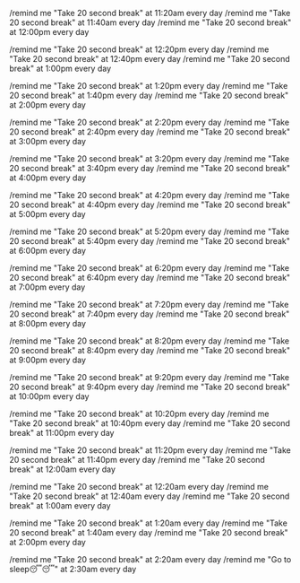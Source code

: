 /remind me "Take 20 second break" at 11:20am every day
/remind me "Take 20 second break" at 11:40am every day
/remind me "Take 20 second break" at 12:00pm every day

/remind me "Take 20 second break" at 12:20pm every day
/remind me "Take 20 second break" at 12:40pm every day
/remind me "Take 20 second break" at 1:00pm every day

/remind me "Take 20 second break" at 1:20pm every day
/remind me "Take 20 second break" at 1:40pm every day
/remind me "Take 20 second break" at 2:00pm every day

/remind me "Take 20 second break" at 2:20pm every day
/remind me "Take 20 second break" at 2:40pm every day
/remind me "Take 20 second break" at 3:00pm every day

/remind me "Take 20 second break" at 3:20pm every day
/remind me "Take 20 second break" at 3:40pm every day
/remind me "Take 20 second break" at 4:00pm every day

/remind me "Take 20 second break" at 4:20pm every day
/remind me "Take 20 second break" at 4:40pm every day
/remind me "Take 20 second break" at 5:00pm every day

/remind me "Take 20 second break" at 5:20pm every day
/remind me "Take 20 second break" at 5:40pm every day
/remind me "Take 20 second break" at 6:00pm every day

/remind me "Take 20 second break" at 6:20pm every day
/remind me "Take 20 second break" at 6:40pm every day
/remind me "Take 20 second break" at 7:00pm every day

/remind me "Take 20 second break" at 7:20pm every day
/remind me "Take 20 second break" at 7:40pm every day
/remind me "Take 20 second break" at 8:00pm every day

/remind me "Take 20 second break" at 8:20pm every day
/remind me "Take 20 second break" at 8:40pm every day
/remind me "Take 20 second break" at 9:00pm every day

/remind me "Take 20 second break" at 9:20pm every day
/remind me "Take 20 second break" at 9:40pm every day
/remind me "Take 20 second break" at 10:00pm every day

/remind me "Take 20 second break" at 10:20pm every day
/remind me "Take 20 second break" at 10:40pm every day
/remind me "Take 20 second break" at 11:00pm every day

/remind me "Take 20 second break" at 11:20pm every day
/remind me "Take 20 second break" at 11:40pm every day
/remind me "Take 20 second break" at 12:00am every day

/remind me "Take 20 second break" at 12:20am every day
/remind me "Take 20 second break" at 12:40am every day
/remind me "Take 20 second break" at 1:00am every day

/remind me "Take 20 second break" at 1:20am every day
/remind me "Take 20 second break" at 1:40am every day
/remind me "Take 20 second break" at 2:00pm every day

/remind me "Take 20 second break" at 2:20am every day
/remind me "Go to sleep😴😴" at 2:30am every day
